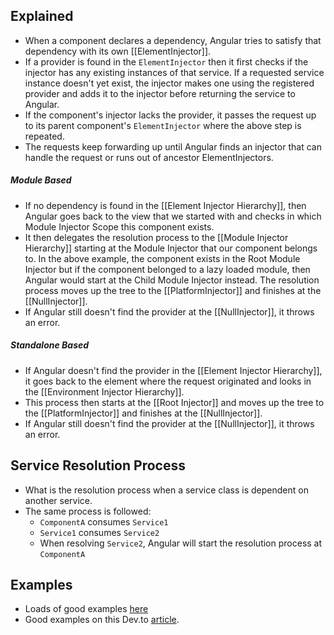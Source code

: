 ## Explained
- When a component declares a dependency, Angular tries to satisfy that dependency with its own [[ElementInjector]]. 
- If a provider is found in the `ElementInjector` then it first checks if the injector has any existing instances of that service. If a requested service instance doesn't yet exist, the injector makes one using the registered provider and adds it to the injector before returning the service to Angular.
- If the component's injector lacks the provider, it passes the request up to its parent component's `ElementInjector` where the above step is repeated.
- The requests keep forwarding up until Angular finds an injector that can handle the request or runs out of ancestor ElementInjectors.
##### Module Based
- If no dependency is found in the [[Element Injector Hierarchy]], then Angular goes back to the view that we started with and checks in which Module Injector Scope this component exists. 
- It then delegates the resolution process to the [[Module Injector Hierarchy]] starting at the Module Injector that our component belongs to. In the above example, the component exists in the Root Module Injector but if the component belonged to a lazy loaded module, then Angular would start at the Child Module Injector instead. The resolution process moves up the tree to the [[PlatformInjector]] and finishes at the [[NullInjector]].
- If Angular still doesn't find the provider at the [[NullInjector]], it throws an error.
##### Standalone Based
- If Angular doesn't find the provider in the [[Element Injector Hierarchy]], it goes back to the element where the request originated and looks in the [[Environment Injector Hierarchy]]. 
- This process then starts at the [[Root Injector]] and moves up the tree to the [[PlatformInjector]] and finishes at the [[NullInjector]].
- If Angular still doesn't find the provider at the [[NullInjector]], it throws an error.

## Service Resolution Process
- What is the resolution process when a service class is dependent on another service. 
- The same process is followed:
	- `ComponentA` consumes `Service1`
	- `Service1` consumes `Service2`
	- When resolving `Service2`, Angular will start the resolution process at `ComponentA`

## Examples
- Loads of good examples [here](https://dev.to/this-is-angular/how-angular-dependency-injection-works-under-the-hood-mln)
- Good examples on this Dev.to [article](https://dev.to/this-is-angular/how-angular-dependency-injection-works-under-the-hood-mln).

